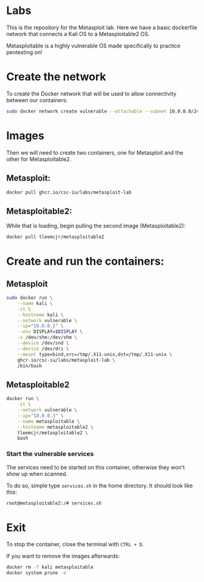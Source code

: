 # Labs 

This is the repository for the Metasploit lab. Here we have a basic dockerfile network that connects a Kali OS to a Metasploitable2 OS. 
   
Metasploitable is a highly vulnerable OS made specifically to practice pentesting on!

# Create the network
To create the Docker network that will be used to allow connectivity between our containers:
```bash
sudo docker network create vulnerable --attachable --subnet 10.0.0.0/24
```
# Images
Then we will need to create two containers, one for Metasploit and the other for Metasploitable2.

## Metasploit:
```bash
docker pull ghcr.io/csc-iu/labs/metasploit-lab
```

## Metasploitable2:
While that is loading, begin pulling the second image (Metasploitable2):
```bash
docker pull tleemcjr/metasploitable2
```

# Create and run the containers:
## Metasploit
```bash
sudo docker run \
    --name kali \
    -it \
    --hostname kali \
    --network vulnerable \
    --ip="10.0.0.2" \
    --env DISPLAY=$DISPLAY \
    -v /dev/shm:/dev/shm \
    --device /dev/snd \
    --device /dev/dri \
    --mount type=bind,src=/tmp/.X11-unix,dst=/tmp/.X11-unix \
    ghcr.io/csc-iu/labs/metasploit-lab \
    /bin/bash
```
## Metasploitable2 
```bash
docker run \
    -it \
    --network vulnerable \
    --ip="10.0.0.3" \
    --name metasploitable \
    --hostname metasploitable2 \
    tleemcjr/metasploitable2 \
    bash
```
### Start the vulnerable services
The services need to be started on this container, otherwise they won't show up when scanned. 

To do so, simple type `services.sh` in the home directory. It should look like this: 
```bash
root@metasploitable2:/# services.sh
```

# Exit

To stop the container, close the terminal with `CTRL + D`.

If you want to remove the images afterwards:
```bash
docker rm -f kali metasploitable
docker system prune -a
```
